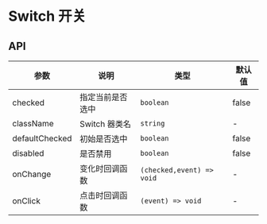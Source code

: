# Switch 开关

<code src="./demos/index.tsx"></code>

## API

| 参数           | 说明             | 类型                      | 默认值 |
| -------------- | ---------------- | ------------------------- | ------ |
| checked        | 指定当前是否选中 | `boolean`                 | false  |
| className      | Switch 器类名    | `string`                  | -      |
| defaultChecked | 初始是否选中     | `boolean`                 | false  |
| disabled       | 是否禁用         | `boolean`                 | false  |
| onChange       | 变化时回调函数   | `(checked,event) => void` | -      |
| onClick        | 点击时回调函数   | `(event) => void`         | -      |
